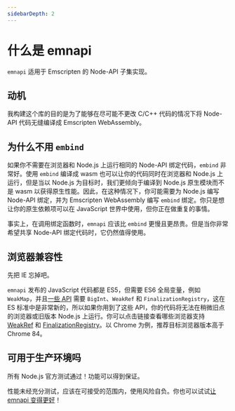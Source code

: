 ```yaml
---
sidebarDepth: 2
---
```


# 什么是 emnapi

`emnapi` 适用于 Emscripten 的 Node-API 子集实现。

## 动机

我构建这个库的目的是为了能够在尽可能不更改 C/C++ 代码的情况下将 Node-API 代码无缝编译成 Emscripten WebAssembly。

## 为什么不用 `embind`

如果你不需要在浏览器和 Node.js 上运行相同的 Node-API 绑定代码，`embind` 非常好。使用 `embind` 编译成 wasm 也可以让你的代码同时在浏览器和 Node.js 上运行，但是当以 Node.js 为目标时，我们更倾向于编译到 Node.js 原生模块而不是 wasm 以获得原生性能。因此，在这种情况下，你可能需要为 Node.js 编写 Node-API 绑定，并为 Emscripten WebAssembly 编写 `embind` 绑定。你只是想让你的原生依赖项可以在 JavaScript 世界中使用，但你正在做重复的事情。

事实上，在调用绑定函数时，`emnapi` 应该比 `embind` 更慢且更昂贵。但是当你非常希望共享 Node-API 绑定代码时，它仍然值得使用。

## 浏览器兼容性

先把 IE 忘掉吧。

`emnapi` 发布的 JavaScript 代码都是 ES5，但需要 ES6 全局变量，例如 `WeakMap`，并且[一些 API](/zh/reference/list.html) 需要 `BigInt`、`WeakRef` 和 `FinalizationRegistry`，这在 ES 标准中是非常新的，所以如果你用到了这些 API，你的代码将无法在稍微旧点的浏览器或旧版本 Node.js 上运行。你可以点击链接查看哪些浏览器支持 [WeakRef](https://www.caniuse.com/?search=WeakRef) 和 [FinalizationRegistry](https://www.caniuse.com/?search=FinalizationRegistry)。以 Chrome 为例，推荐目标浏览器版本高于 Chrome 84。

## 可用于生产环境吗

所有 Node.js 官方测试通过！功能可以得到保证。

性能未经充分测试，应该在可接受的范围内，使用风险自负。你也可以试试[让 emnapi 变得更好](https://github.com/toyobayashi/emnapi/pulls)！
